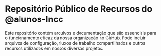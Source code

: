 # Repositório Público de Recursos do @alunos-lncc

Este repositório contém arquivos e documentação que são essenciais para o funcionamento eficaz da nossa organização no GitHub. Pode incluir arquivos de configuração, fluxos de trabalho compartilhados e outros recursos utilizados em nossos diversos projetos.
